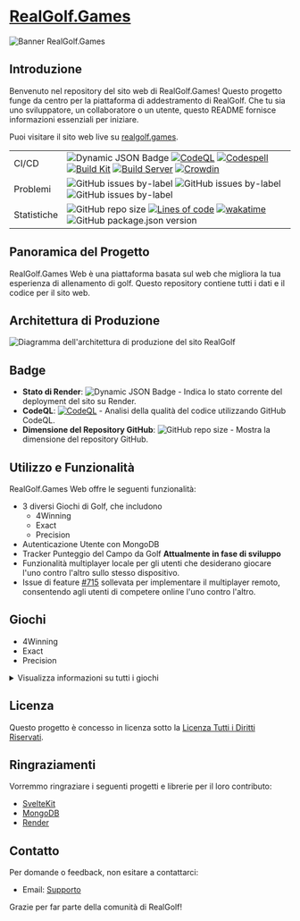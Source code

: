 # [RealGolf.Games](https://realgolf.games)

![Banner RealGolf.Games](https://raw.githubusercontent.com/realgolf/Golf/main/img/logo_banner.PNG)

## Introduzione

Benvenuto nel repository del sito web di RealGolf.Games! Questo progetto funge da centro per la piattaforma di addestramento di RealGolf. Che tu sia uno sviluppatore, un collaboratore o un utente, questo README fornisce informazioni essenziali per iniziare.

Puoi visitare il sito web live su [realgolf.games](https://realgolf.games).

|             |                                                                                                                                                                                                                                                                                                                                                                                                                                                                                                                                                                                                                                                                                                                                                                                                                                                                                                                                                                                              |
| ----------- | -------------------------------------------------------------------------------------------------------------------------------------------------------------------------------------------------------------------------------------------------------------------------------------------------------------------------------------------------------------------------------------------------------------------------------------------------------------------------------------------------------------------------------------------------------------------------------------------------------------------------------------------------------------------------------------------------------------------------------------------------------------------------------------------------------------------------------------------------------------------------------------------------------------------------------------------------------------------------------------------- |
| CI/CD       | ![Dynamic JSON Badge](https://img.shields.io/badge/dynamic/json?url=https%3A%2F%2Frender-deploy-status-vwj3.onrender.com%2Fsrv-cn12obocmk4c73di1vg0&query=status&style=flat-square&logo=render&label=Render) [![CodeQL](https://github.com/realgolf/Golf/actions/workflows/github-code-scanning/codeql/badge.svg)](https://github.com/realgolf/Golf/actions/workflows/github-code-scanning/codeql) [![Codespell](https://github.com/realgolf/Golf/actions/workflows/codespell.yml/badge.svg?branch=main)](https://github.com/realgolf/Golf/actions/workflows/codespell.yml) [![Build Kit](https://github.com/realgolf/Golf/actions/workflows/kit.yml/badge.svg)](https://github.com/realgolf/Golf/actions/workflows/kit.yml) [![Build Server](https://github.com/realgolf/Golf/actions/workflows/server.yml/badge.svg)](https://github.com/realgolf/Golf/actions/workflows/server.yml) [![Crowdin](https://badges.crowdin.net/realgolf/localized.svg)](https://crowdin.com/project/realgolf) |
| Problemi    | ![GitHub issues by-label](https://img.shields.io/github/issues/realgolf/Golf/feature) ![GitHub issues by-label](https://img.shields.io/github/issues/realgolf/Golf/bug) ![GitHub issues by-label](https://img.shields.io/github/issues/realgolf/Golf/game)                                                                                                                                                                                                                                                                                                                                                                                                                                                                                                                                                                                                                                                                                                                                   |
| Statistiche | ![GitHub repo size](https://img.shields.io/github/repo-size/realgolf/Golf) [![Lines of code](https://tokei.rs/b1/github/realgolf/Golf)](https://github.com/XAMPPRocky/tokei) [![wakatime](https://wakatime.com/badge/github/realgolf/web.svg)](https://wakatime.com/badge/github/realgolf/web) ![GitHub package.json version](https://img.shields.io/github/package-json/v/realgolf/Golf)                                                                                                                                                                                                                                                                                                                                                                                                                                                                                                                                                                                                    |

## Panoramica del Progetto

RealGolf.Games Web è una piattaforma basata sul web che migliora la tua esperienza di allenamento di golf. Questo repository contiene tutti i dati e il codice per il sito web.

## Architettura di Produzione

![Diagramma dell'architettura di produzione del sito RealGolf](https://raw.githubusercontent.com/realgolf/Golf/main/img/architecture.png)

## Badge

- **Stato di Render**: ![Dynamic JSON Badge](https://img.shields.io/badge/dynamic/json?url=https%3A%2F%2Frender-deploy-status-vwj3.onrender.com%2Fsrv-cn12obocmk4c73di1vg0&query=status&style=flat-square&logo=render&label=Render) - Indica lo stato corrente del deployment del sito su Render.
- **CodeQL**: [![CodeQL](https://github.com/realgolf/Golf/actions/workflows/github-code-scanning/codeql/badge.svg)](https://github.com/realgolf/Golf/actions/workflows/github-code-scanning/codeql) - Analisi della qualità del codice utilizzando GitHub CodeQL.
- **Dimensione del Repository GitHub**: ![GitHub repo size](https://img.shields.io/github/repo-size/realgolf/Golf) - Mostra la dimensione del repository GitHub.

## Utilizzo e Funzionalità

RealGolf.Games Web offre le seguenti funzionalità:

- 3 diversi Giochi di Golf, che includono
  - 4Winning
  - Exact
  - Precision
- Autenticazione Utente con MongoDB
- Tracker Punteggio del Campo da Golf **Attualmente in fase di sviluppo**
- Funzionalità multiplayer locale per gli utenti che desiderano giocare l'uno contro l'altro sullo stesso dispositivo.
- Issue di feature [#715](https://github.com/realgolf/Golf/issues/715) sollevata per implementare il multiplayer remoto, consentendo agli utenti di competere online l'uno contro l'altro.

## Giochi

- 4Winning
- Exact
- Precision

<details>
  <summary>Visualizza informazioni su tutti i giochi</summary>

### 4Winning

In 4Winning, l'obiettivo è quello di collegare strategicamente quattro pezzi in fila. La nostra versione del gioco presenta una board più grande rispetto al layout standard 4x4, con 8 colonne e 9 righe. Le colonne aggiuntive su ogni lato introducono una sfida: i giocatori devono colpire una distanza specifica all'interno della deviazione laterale. Questo aspetto diventa più pronunciato in Modalità Argento e oltre, aggiungendo complessità e richiedendo ai giocatori di considerare attentamente le loro mosse.

![Gioco 4Winning](https://raw.githubusercontent.com/realgolf/Golf/main/img/4Winning.png)

### Exact

Exact è un gioco in cui l'obiettivo è colpire 100 o meno mentre si ottengono il maggior numero di punti. I giocatori guadagnano punti in base ai seguenti criteri: Ottenere esattamente 100 metri concede 5 punti, colpire multipli di dieci guadagna 3 punti, i numeri con cifre ripetute ottengono 2 punti. Inoltre, colpire la stessa riga raddoppia i punti ottenuti. Tuttavia, qualsiasi altro numero che superi 100 o cada al di sotto di 5 comporta una deduzione di 1 punto. Ogni altro numero compreso tra 5 e 100 segna 1 punto. La sfida sta nel bilanciare la precisione con la massimizzazione dei punti per ottenere il punteggio più alto.

![Gioco Exact](https://raw.githubusercontent.com/realgolf/Golf/main/img/Exact.png)

### Precision

Precision è un gioco in cui l'obiettivo è avvicinarsi il più possibile ai bersagli. Per ogni metro in cui ti manca il bersaglio, riceverai una deduzione di un punto. Il vincitore del gioco è il giocatore con il punteggio più alto alla fine. Il gioco termina quando solo un giocatore ha ancora punti. Puoi osservare la distanza che devi sparare e la squadra attuale, insieme ai punti rimanenti per ciascuna squadra.

![Gioco Precision](https://raw.githubusercontent.com/realgolf/Golf/main/img/Precision.png)

</details>

## Licenza

Questo progetto è concesso in licenza sotto la [Licenza Tutti i Diritti Riservati](LICENSE.md).

## Ringraziamenti

Vorremmo ringraziare i seguenti progetti e librerie per il loro contributo:

- [SvelteKit](https://github.com/sveltejs/kit)
- [MongoDB](https://github.com/mongodb)
- [Render](https://github.com/renderinc)

## Contatto

Per domande o feedback, non esitare a contattarci:

- Email: [Supporto](mailto:support@realgolf.games)

Grazie per far parte della comunità di RealGolf!

